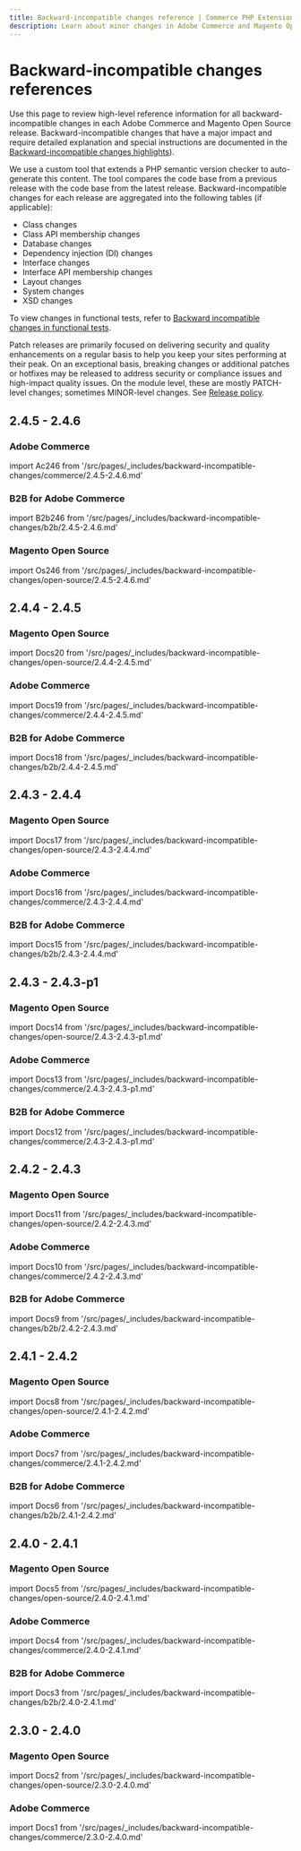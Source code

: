 ```yaml
---
title: Backward-incompatible changes reference | Commerce PHP Extensions
description: Learn about minor changes in Adobe Commerce and Magento Open Source releases that may require you to update your extension.
---
```


# Backward-incompatible changes references

Use this page to review high-level reference information for all backward-incompatible changes in each Adobe Commerce and Magento Open Source release. Backward-incompatible changes that have a major impact and require detailed explanation and special instructions are documented in the [Backward-incompatible changes highlights](highlights.md)).

We use a custom tool that extends a PHP semantic version checker to auto-generate this content. The tool compares the code base from a previous release with the code base from the latest release. Backward-incompatible changes for each release are aggregated into the following tables (if applicable):

-  Class changes
-  Class API membership changes
-  Database changes
-  Dependency injection (DI) changes
-  Interface changes
-  Interface API membership changes
-  Layout changes
-  System changes
-  XSD changes

To view changes in functional tests, refer to [Backward incompatible changes in functional tests](https://developer.adobe.com/commerce/testing/functional-testing-framework/backward-incompatible-changes/).

<InlineAlert variant="info" slots="text"/>

Patch releases are primarily focused on delivering security and quality enhancements on a regular basis to help you keep your sites performing at their peak. On an exceptional basis, breaking changes or additional patches or hotfixes may be released to address security or compliance issues and high-impact quality issues. On the module level, these are mostly PATCH-level changes; sometimes MINOR-level changes. See [Release policy](https://experienceleague.adobe.com/docs/commerce-operations/release/policy.html).

## 2.4.5 - 2.4.6

### Adobe Commerce

import Ac246 from '/src/pages/_includes/backward-incompatible-changes/commerce/2.4.5-2.4.6.md'

<Ac246 />

### B2B for Adobe Commerce

import B2b246 from '/src/pages/_includes/backward-incompatible-changes/b2b/2.4.5-2.4.6.md'

<B2b246 />

### Magento Open Source

import Os246 from '/src/pages/_includes/backward-incompatible-changes/open-source/2.4.5-2.4.6.md'

<Os246 />

## 2.4.4 - 2.4.5

### Magento Open Source

import Docs20 from '/src/pages/_includes/backward-incompatible-changes/open-source/2.4.4-2.4.5.md'

<Docs20 />

### Adobe Commerce

import Docs19 from '/src/pages/_includes/backward-incompatible-changes/commerce/2.4.4-2.4.5.md'

<Docs19 />

### B2B for Adobe Commerce

import Docs18 from '/src/pages/_includes/backward-incompatible-changes/b2b/2.4.4-2.4.5.md'

<Docs18 />

## 2.4.3 - 2.4.4

### Magento Open Source

import Docs17 from '/src/pages/_includes/backward-incompatible-changes/open-source/2.4.3-2.4.4.md'

<Docs17 />

### Adobe Commerce

import Docs16 from '/src/pages/_includes/backward-incompatible-changes/commerce/2.4.3-2.4.4.md'

<Docs16 />

### B2B for Adobe Commerce

import Docs15 from '/src/pages/_includes/backward-incompatible-changes/b2b/2.4.3-2.4.4.md'

<Docs15 />

## 2.4.3 - 2.4.3-p1

### Magento Open Source

import Docs14 from '/src/pages/_includes/backward-incompatible-changes/open-source/2.4.3-2.4.3-p1.md'

<Docs14 />

### Adobe Commerce

import Docs13 from '/src/pages/_includes/backward-incompatible-changes/commerce/2.4.3-2.4.3-p1.md'

<Docs13 />

### B2B for Adobe Commerce

import Docs12 from '/src/pages/_includes/backward-incompatible-changes/commerce/2.4.3-2.4.3-p1.md'

<Docs12 />

## 2.4.2 - 2.4.3

### Magento Open Source

import Docs11 from '/src/pages/_includes/backward-incompatible-changes/open-source/2.4.2-2.4.3.md'

<Docs11 />

### Adobe Commerce

import Docs10 from '/src/pages/_includes/backward-incompatible-changes/commerce/2.4.2-2.4.3.md'

<Docs10 />

### B2B for Adobe Commerce

import Docs9 from '/src/pages/_includes/backward-incompatible-changes/b2b/2.4.2-2.4.3.md'

<Docs9 />

## 2.4.1 - 2.4.2

### Magento Open Source

import Docs8 from '/src/pages/_includes/backward-incompatible-changes/open-source/2.4.1-2.4.2.md'

<Docs8 />

### Adobe Commerce

import Docs7 from '/src/pages/_includes/backward-incompatible-changes/commerce/2.4.1-2.4.2.md'

<Docs7 />

### B2B for Adobe Commerce

import Docs6 from '/src/pages/_includes/backward-incompatible-changes/b2b/2.4.1-2.4.2.md'

<Docs6 />

## 2.4.0 - 2.4.1

### Magento Open Source

import Docs5 from '/src/pages/_includes/backward-incompatible-changes/open-source/2.4.0-2.4.1.md'

<Docs5 />

### Adobe Commerce

import Docs4 from '/src/pages/_includes/backward-incompatible-changes/commerce/2.4.0-2.4.1.md'

<Docs4 />

### B2B for Adobe Commerce

import Docs3 from '/src/pages/_includes/backward-incompatible-changes/b2b/2.4.0-2.4.1.md'

<Docs3 />

## 2.3.0 - 2.4.0

### Magento Open Source

import Docs2 from '/src/pages/_includes/backward-incompatible-changes/open-source/2.3.0-2.4.0.md'

<Docs2 />

### Adobe Commerce

import Docs1 from '/src/pages/_includes/backward-incompatible-changes/commerce/2.3.0-2.4.0.md'

<Docs1 />
